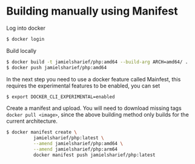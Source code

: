 # Building manually using Manifest

Log into docker

```bash
$ docker login
```

Build locally

```bash
$ docker build -t jamielsharief/php:amd64 --build-arg ARCH=amd64/ .
$ docker push jamielsharief/php:amd64
```


In the next step you need to use a docker feature called Mainfest, this requires the experimental features to be enabled, you can set 

```bash
$ export DOCKER_CLI_EXPERIMENTAL=enabled
```

Create a manifest and upload.  You will need to download missing tags `docker pull <image>`, since the above building method only builds for the current architecture.

```bash
$ docker manifest create \
          jamielsharief/php:latest \
          --amend jamielsharief/php:amd64 \
          --amend jamielsharief/php:arm64
          docker manifest push jamielsharief/php:latest
```